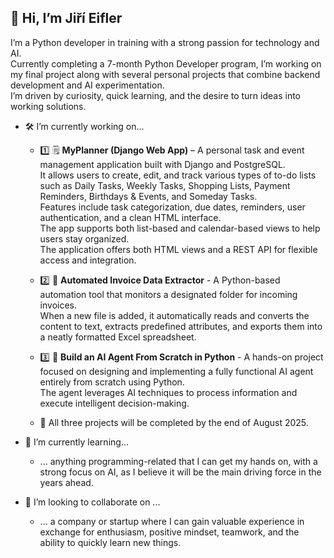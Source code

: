 ## 👋 Hi, I’m Jiří Eifler

I’m a Python developer in training with a strong passion for technology and AI.  
Currently completing a 7-month Python Developer program, I’m working on my final project along with several personal projects that combine backend development and AI experimentation.  
I’m driven by curiosity, quick learning, and the desire to turn ideas into working solutions.

- 🛠 I’m currently working on...
   
  - 1️⃣ 🗒 **MyPlanner (Django Web App)** – A personal task and event management application built with Django and PostgreSQL.  
    It allows users to create, edit, and track various types of to-do lists such as Daily Tasks, Weekly Tasks, Shopping Lists, Payment Reminders, Birthdays & Events, and Someday Tasks.  
    Features include task categorization, due dates, reminders, user authentication, and a clean HTML interface.  
    The app supports both list-based and calendar-based views to help users stay organized.  
    The application offers both HTML views and a REST API for flexible access and integration.

  - 2️⃣ 📄 **Automated Invoice Data Extractor** - A Python-based automation tool that monitors a designated folder for incoming invoices.  
    When a new file is added, it automatically reads and converts the content to text, extracts predefined attributes, and exports them into a neatly formatted Excel spreadsheet.

  - 3️⃣ 🤖 **Build an AI Agent From Scratch in Python** - A hands-on project focused on designing and implementing a fully functional AI agent entirely from scratch using Python.  
    The agent leverages AI techniques to process information and execute intelligent decision-making.

  - 📌 All three projects will be completed by the end of August 2025.

- 🌱 I’m currently learning...
  - ... anything programming-related that I can get my hands on, with a strong focus on AI, as I believe it will be the main driving force in the years ahead.
    
- 🤝 I’m looking to collaborate on ...
  - ... a company or startup where I can gain valuable experience in exchange for enthusiasm, positive mindset, teamwork, and the ability to quickly learn new things.

<!--
**JirkaEifler/JirkaEifler** is a ✨ _special_ ✨ repository because its `README.md` (this file) appears on your GitHub profile.

Here are some ideas to get you started:

- 🔭 I’m currently working on ...
- 🌱 I’m currently learning ...
- 👯 I’m looking to collaborate on ...
- 🤔 I’m looking for help with ...
- 💬 Ask me about ...
- 📫 How to reach me: ...
- 😄 Pronouns: ...
- ⚡ Fun fact: ...
-->
